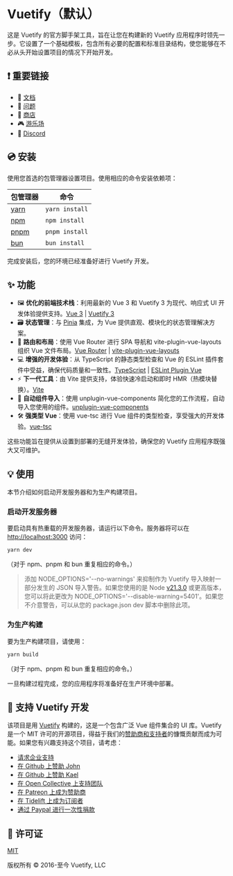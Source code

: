 # Vuetify（默认）

这是 Vuetify 的官方脚手架工具，旨在让您在构建新的 Vuetify 应用程序时领先一步。它设置了一个基础模板，包含所有必要的配置和标准目录结构，使您能够在不必从头开始设置项目的情况下开始开发。

## ❗️ 重要链接

- 📄 [文档](https://vuetifyjs.com/)
- 🚨 [问题](https://issues.vuetifyjs.com/)
- 🏬 [商店](https://store.vuetifyjs.com/)
- 🎮 [游乐场](https://play.vuetifyjs.com/)
- 💬 [Discord](https://community.vuetifyjs.com)

## 💿 安装

使用您首选的包管理器设置项目。使用相应的命令安装依赖项：

| 包管理器                                                      | 命令          |
|-------------------------------------------------------------|--------------|
| [yarn](https://yarnpkg.com/getting-started)                 | `yarn install` |
| [npm](https://docs.npmjs.com/cli/v7/commands/npm-install)   | `npm install`  |
| [pnpm](https://pnpm.io/installation)                        | `pnpm install` |
| [bun](https://bun.sh/#getting-started)                      | `bun install`  |

完成安装后，您的环境已经准备好进行 Vuetify 开发。

## ✨ 功能

- 🖼️ **优化的前端技术栈**：利用最新的 Vue 3 和 Vuetify 3 为现代、响应式 UI 开发体验提供支持。[Vue 3](https://v3.vuejs.org/) | [Vuetify 3](https://vuetifyjs.com/en/)
- 🗃️ **状态管理**：与 [Pinia](https://pinia.vuejs.org/) 集成，为 Vue 提供直观、模块化的状态管理解决方案。
- 🚦 **路由和布局**：使用 Vue Router 进行 SPA 导航和 vite-plugin-vue-layouts 组织 Vue 文件布局。[Vue Router](https://router.vuejs.org/) | [vite-plugin-vue-layouts](https://github.com/JohnCampionJr/vite-plugin-vue-layouts)
- 💻 **增强的开发体验**：从 TypeScript 的静态类型检查和 Vue 的 ESLint 插件套件中受益，确保代码质量和一致性。[TypeScript](https://www.typescriptlang.org/) | [ESLint Plugin Vue](https://eslint.vuejs.org/)
- ⚡ **下一代工具**：由 Vite 提供支持，体验快速冷启动和即时 HMR（热模块替换）。[Vite](https://vitejs.dev/)
- 🧩 **自动组件导入**：使用 unplugin-vue-components 简化您的工作流程，自动导入您使用的组件。[unplugin-vue-components](https://github.com/antfu/unplugin-vue-components)
- 🛠️ **强类型 Vue**：使用 vue-tsc 进行 Vue 组件的类型检查，享受强大的开发体验。[vue-tsc](https://github.com/johnsoncodehk/volar/tree/master/packages/vue-tsc)

这些功能旨在提供从设置到部署的无缝开发体验，确保您的 Vuetify 应用程序既强大又可维护。

## 💡 使用

本节介绍如何启动开发服务器和为生产构建项目。

### 启动开发服务器

要启动具有热重载的开发服务器，请运行以下命令。服务器将可以在 [http://localhost:3000](http://localhost:3000) 访问：

```bash
yarn dev
```

（对于 npm、pnpm 和 bun 重复相应的命令。）

> 添加 NODE_OPTIONS='--no-warnings' 来抑制作为 Vuetify 导入映射一部分发生的 JSON 导入警告。如果您使用的是 Node [v21.3.0](https://nodejs.org/en/blog/release/v21.3.0) 或更高版本，您可以将此更改为 NODE_OPTIONS='--disable-warning=5401'。如果您不介意警告，可以从您的 package.json dev 脚本中删除此项。

### 为生产构建

要为生产构建项目，请使用：

```bash
yarn build
```

（对于 npm、pnpm 和 bun 重复相应的命令。）

一旦构建过程完成，您的应用程序将准备好在生产环境中部署。

## 💪 支持 Vuetify 开发

该项目是用 [Vuetify](https://vuetifyjs.com/en/) 构建的，这是一个包含广泛 Vue 组件集合的 UI 库。Vuetify 是一个 MIT 许可的开源项目，得益于我们的[赞助商和支持者](https://vuetifyjs.com/introduction/sponsors-and-backers/)的慷慨贡献而成为可能。如果您有兴趣支持这个项目，请考虑：

- [请求企业支持](https://support.vuetifyjs.com/)
- [在 Github 上赞助 John](https://github.com/users/johnleider/sponsorship)
- [在 Github 上赞助 Kael](https://github.com/users/kaelwd/sponsorship)
- [在 Open Collective 上支持团队](https://opencollective.com/vuetify)
- [在 Patreon 上成为赞助商](https://www.patreon.com/vuetify)
- [在 Tidelift 上成为订阅者](https://tidelift.com/subscription/npm/vuetify)
- [通过 Paypal 进行一次性捐款](https://paypal.me/vuetify)

## 📑 许可证
[MIT](http://opensource.org/licenses/MIT)

版权所有 © 2016-至今 Vuetify, LLC
